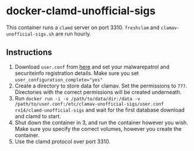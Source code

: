 # docker-clamd-unofficial-sigs

This container runs a `clamd` server on port 3310. `freshclam` and `clamav-unofficial-sigs.sh` are run hourly.

## Instructions

1. Download `user.conf` from [here](https://github.com/extremeshok/clamav-unofficial-sigs/blob/master/config/user.conf) and set your malwarepatrol and securiteinfo registration details. Make sure you set `user_configuration_complete="yes"`
2. Create a directory to store data for clamav. Set the permissions to `777`. Directories with the correct permissions will be created underneath.
3. Run `docker run -i -v /path/to/data/dir:/data -v /path/to/user.conf:/etc/clamav-unofficial-sigs/user.conf rx14/clamd-unofficial-sigs` and wait for the first database download and clamd to start.
4. Shut down the container in 3, and run the container however you wish. Make sure you specify the correct volumes, however you create the container.
5. Use the clamd protocol over port 3310.
